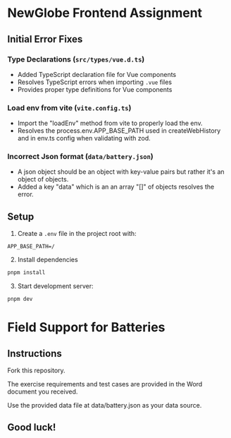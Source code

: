 # NewGlobe Frontend Assignment

## Initial Error Fixes

### Type Declarations (`src/types/vue.d.ts`)
- Added TypeScript declaration file for Vue components
- Resolves TypeScript errors when importing `.vue` files
- Provides proper type definitions for Vue components

### Load env from vite (`vite.config.ts`)
- Import the "loadEnv" method from vite to properly load the env.
- Resolves the process.env.APP_BASE_PATH used in createWebHistory and in env.ts config when validating with zod.

### Incorrect Json format (`data/battery.json`)
- A json object should be an object with key-value pairs but rather it's an object of objects.
- Added a key "data" which is an an array "[]" of objects resolves the error.

## Setup
1. Create a `.env` file in the project root with:
```
APP_BASE_PATH=/
```

2. Install dependencies
```bash
pnpm install
```

3. Start development server:
```bash
pnpm dev
```

# Field Support for Batteries

## Instructions

Fork this repository.

The exercise requirements and test cases are provided in the Word document you received.

Use the provided data file at data/battery.json as your data source.

## Good luck!

